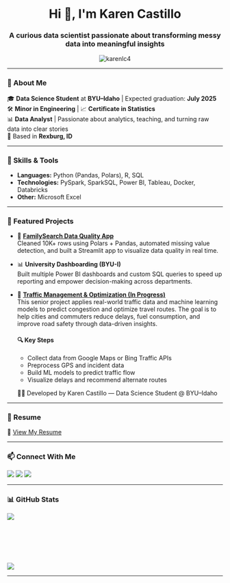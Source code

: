 <h1 align="center">Hi 👋, I'm Karen Castillo</h1>
<h3 align="center">A curious data scientist passionate about transforming messy data into meaningful insights</h3>

<p align="center">
  <img src="https://komarev.com/ghpvc/?username=karenlc4&label=Profile%20views&color=0e75b6&style=flat" alt="karenlc4" />
</p>

---

### 💼 About Me

🎓 **Data Science Student** at **BYU–Idaho** | Expected graduation: **July 2025**  
🛠️ **Minor in Engineering** | 📈 **Certificate in Statistics**  
📊 **Data Analyst** | Passionate about analytics, teaching, and turning raw data into clear stories  
📍 Based in **Rexburg, ID**


---

### 🧠 Skills & Tools

- **Languages:** Python (Pandas, Polars), R, SQL  
- **Technologies:** PySpark, SparkSQL, Power BI, Tableau, Docker, Databricks  
- **Other:** Microsoft Excel  

---

### 🚀 Featured Projects

- 🧹 [**FamilySearch Data Quality App**](https://github.com/karenlc4/record-metadata)  
  Cleaned 10K+ rows using Polars + Pandas, automated missing value detection, and built a Streamlit app to visualize data quality in real time.


- 📊 **University Dashboarding (BYU-I)**  
  Built multiple Power BI dashboards and custom SQL queries to speed up reporting and empower decision-making across departments.
  
- 🚦 [**Traffic Management & Optimization (In Progress)**](https://karenlc4.github.io/senior_project/)  
  This senior project applies real-world traffic data and machine learning models to predict congestion and optimize travel routes. The goal is to help cities and commuters reduce delays, fuel consumption, and improve road safety through data-driven insights.

  #### 🔍 Key Steps
  - Collect data from Google Maps or Bing Traffic APIs
  - Preprocess GPS and incident data
  - Build ML models to predict traffic flow
  - Visualize delays and recommend alternate routes

  👩‍💻 Developed by Karen Castillo — Data Science Student @ BYU–Idaho



---

### 📄 Resume

📄 [View My Resume](https://github.com/karenlc4/karenlc4.github.io/blob/main/Karen%20Castillo%20Resume%204-25%20(3).pdf)

---

### 📫 Connect With Me

<p align="left">
  <a href="mailto:krnl141198@gmail.com"><img src="https://img.shields.io/badge/Gmail-D14836?style=flat&logo=gmail&logoColor=white"/></a>
  <a href="https://linkedin.com/in/karen-l-castillo" target="blank"><img src="https://img.shields.io/badge/LinkedIn-blue?style=flat&logo=linkedin&logoColor=white" /></a>
  <a href="https://github.com/karenlc4"><img src="https://img.shields.io/badge/GitHub-100000?style=flat&logo=github&logoColor=white"/></a>
</p>

---

### 📊 GitHub Stats

<p>
  <img align="left" src="https://github-readme-stats.vercel.app/api/top-langs/?username=karenlc4&layout=compact&theme=default" />
</p>
<br><br><br><br><br><br>
<p>
  <img src="https://github-readme-stats.vercel.app/api?username=karenlc4&show_icons=true&theme=default" />
</p>

---


